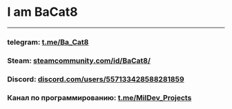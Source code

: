 # I am BaCat8
***
### telegram: [t.me/Ba_Cat8](https://t.me/Ba_Cat8)
### Steam: [steamcommunity.com/id/BaCat8/](https://steamcommunity.com/id/BaCat8/)
### Discord: [discord.com/users/557133428588281859](https://discord.com/users/557133428588281859)
### Канал по программированию: [t.me/MilDev_Projects](https://t.me/MilDev_Projects)
